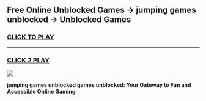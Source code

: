 
## Free Online Unblocked Games → jumping games unblocked → Unblocked Games
<h3>
<a href="https://premium.freeplayer.one?title=jumping_games_unblocked&ref=21F">CLICK TO PLAY</a></h3>
<hr>

<h3>
<a href="https://premium.freeplayer.one?title=jumping_games_unblocked&ref=21F">CLICK 2 PLAY</a>
  
</h3>

<a href="https://premium.freeplayer.one?title=jumping_games_unblocked&ref=21F/"><img src="https://clearcache.store/games.png"></a>


**jumping games unblocked games unblocked: Your Gateway to Fun and Accessible Online Gaming**
